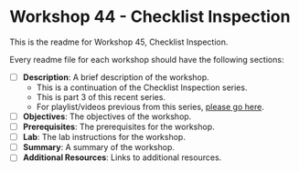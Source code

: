 # Workshop 44 - Checklist Inspection

This is the readme for Workshop 45, Checklist Inspection.

Every readme file for each workshop should have the following sections:

-  [ ] **Description**: A brief description of the workshop.
    - This is a continuation of the Checklist Inspection series.
    - This is part 3 of this recent series.
    - For playlist/videos previous from this series, [please go here](https://www.youtube.com/playlist?list=PLMgWds5p226khtGqT_GLO5kYRwFw66RAZ).
-  [ ] **Objectives**: The objectives of the workshop.
-  [ ] **Prerequisites**: The prerequisites for the workshop.
-  [ ] **Lab**: The lab instructions for the workshop.
-  [ ] **Summary**: A summary of the workshop.
-  [ ] **Additional Resources**: Links to additional resources.
